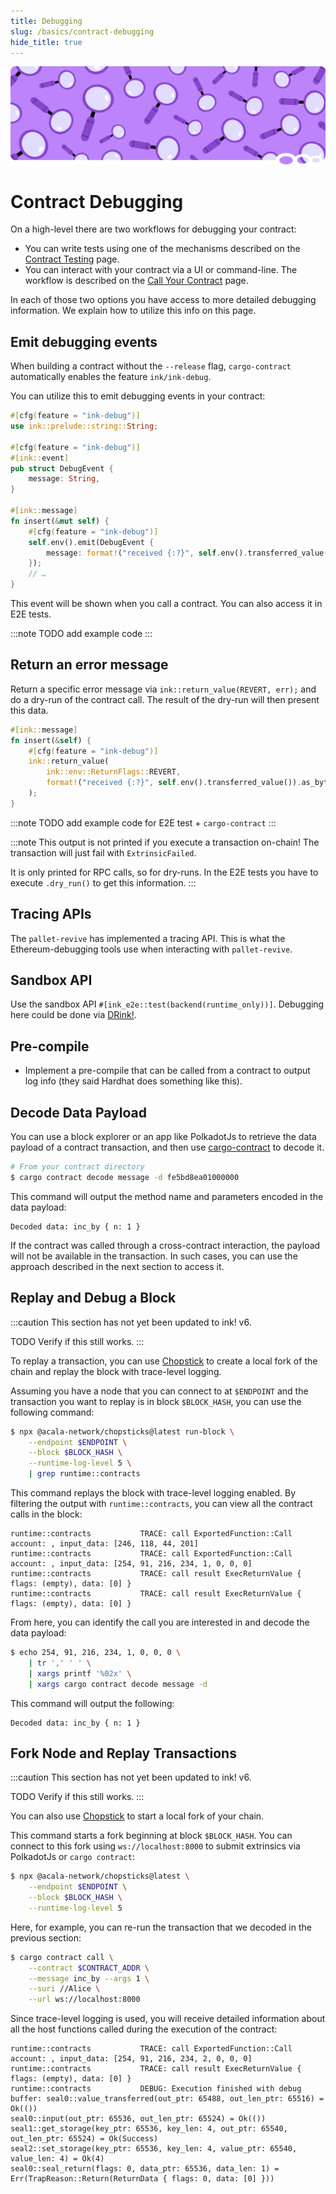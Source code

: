 ```yaml
---
title: Debugging
slug: /basics/contract-debugging
hide_title: true
---
```


![Magnifying Glass Title Picture](/img/title/magnifying-glass.svg)

# Contract Debugging

On a high-level there are two workflows for debugging your contract:

* You can write tests using one of the mechanisms described on the
  [Contract Testing](./overview.md) page.
* You can interact with your contract via a UI or command-line. The  
  workflow is described on the [Call Your Contract](../getting-started/calling.md) page.

In each of those two options you have access to more detailed debugging
information. We explain how to utilize this info on this page.

## Emit debugging events

When building a contract without the `--release` flag,
`cargo-contract` automatically enables the feature `ink/ink-debug`.

You can utilize this to emit debugging events in your contract:

```rust
#[cfg(feature = "ink-debug")]
use ink::prelude::string::String;

#[cfg(feature = "ink-debug")]
#[ink::event]
pub struct DebugEvent {
    message: String,
}

#[ink::message]
fn insert(&mut self) {
    #[cfg(feature = "ink-debug")]
    self.env().emit(DebugEvent {
        message: format!("received {:?}", self.env().transferred_value());
    });
    // …
}
```

This event will be shown when you call a contract. You can also access it in E2E tests.

:::note
TODO add example code
:::

## Return an error message
Return a specific error message via `ink::return_value(REVERT, err);` 
and do a dry-run of the contract call. The result of the dry-run will 
then present this data.

```rust
#[ink::message]
fn insert(&self) {
    #[cfg(feature = "ink-debug")]
    ink::return_value(
        ink::env::ReturnFlags::REVERT,
        format!("received {:?}", self.env().transferred_value()).as_bytes();
    );
}
```

:::note
TODO add example code for E2E test + `cargo-contract`
:::

:::note
This output is not printed if you execute a transaction on-chain!
The transaction will just fail with `ExtrinsicFailed`.

It is only printed for RPC calls, so for dry-runs.
In the E2E tests you have to execute `.dry_run()` to get
this information.
:::


## Tracing APIs
The `pallet-revive` has implemented a tracing API. 
This is what the Ethereum-debugging tools use when interacting with `pallet-revive`.

## Sandbox API
Use the sandbox API `#[ink_e2e::test(backend(runtime_only))]`. Debugging here 
could be done via [DRink!](https://github.com/use-ink/drink).

## Pre-compile
- Implement a pre-compile that can be called from a contract to output log info (they said Hardhat does something like this).

## Decode Data Payload

You can use a block explorer or an app like PolkadotJs to retrieve the data payload of a contract transaction, and then use [cargo-contract](https://github.com/use-ink/cargo-contract) to decode it.

```bash
# From your contract directory
$ cargo contract decode message -d fe5bd8ea01000000
```

This command will output the method name and parameters encoded in the data payload:

```
Decoded data: inc_by { n: 1 }
```

If the contract was called through a cross-contract interaction, the payload will not be available in the transaction. In such cases, you can use the approach described in the next section to access it.

## Replay and Debug a Block

:::caution
This section has not yet been updated to ink! v6.

TODO Verify if this still works.
:::

To replay a transaction, you can use [Chopstick](https://github.com/AcalaNetwork/chopsticks) to create a local fork of the chain and replay the block with trace-level logging.

Assuming you have a node that you can connect to at `$ENDPOINT` and the transaction you want to replay is in block `$BLOCK_HASH`, you can use the following command:

```bash
$ npx @acala-network/chopsticks@latest run-block \
    --endpoint $ENDPOINT \
    --block $BLOCK_HASH \
    --runtime-log-level 5 \
    | grep runtime::contracts
```

This command replays the block with trace-level logging enabled. By filtering the output with `runtime::contracts`, you can view all the contract calls in the block:

```
runtime::contracts           TRACE: call ExportedFunction::Call account: , input_data: [246, 118, 44, 201]
runtime::contracts           TRACE: call ExportedFunction::Call account: , input_data: [254, 91, 216, 234, 1, 0, 0, 0]
runtime::contracts           TRACE: call result ExecReturnValue { flags: (empty), data: [0] }
runtime::contracts           TRACE: call result ExecReturnValue { flags: (empty), data: [0] }
```

From here, you can identify the call you are interested in and decode the data payload:

```bash
$ echo 254, 91, 216, 234, 1, 0, 0, 0 \
    | tr ',' ' ' \
    | xargs printf '%02x' \
    | xargs cargo contract decode message -d
```

This command will output the following:

```
Decoded data: inc_by { n: 1 }
```

## Fork Node and Replay Transactions

:::caution
This section has not yet been updated to ink! v6.

TODO Verify if this still works.
:::

You can also use [Chopstick](https://github.com/AcalaNetwork/chopsticks) to start a local fork of your chain.

This command starts a fork beginning at block `$BLOCK_HASH`. You can connect to this fork using `ws://localhost:8000` to submit extrinsics via PolkadotJs or `cargo contract`:

```bash
$ npx @acala-network/chopsticks@latest \
    --endpoint $ENDPOINT \
    --block $BLOCK_HASH \
    --runtime-log-level 5
```

Here, for example, you can re-run the transaction that we decoded in the previous section:

```bash
$ cargo contract call \
    --contract $CONTRACT_ADDR \
    --message inc_by --args 1 \
    --suri //Alice \
    --url ws://localhost:8000
```

Since trace-level logging is used, you will receive detailed information about all the host functions called during the execution of the contract:

```
runtime::contracts           TRACE: call ExportedFunction::Call account: , input_data: [254, 91, 216, 234, 2, 0, 0, 0]
runtime::contracts           TRACE: call result ExecReturnValue { flags: (empty), data: [0] }
runtime::contracts           DEBUG: Execution finished with debug buffer: seal0::value_transferred(out_ptr: 65488, out_len_ptr: 65516) = Ok(())
seal0::input(out_ptr: 65536, out_len_ptr: 65524) = Ok(())
seal1::get_storage(key_ptr: 65536, key_len: 4, out_ptr: 65540, out_len_ptr: 65524) = Ok(Success)
seal2::set_storage(key_ptr: 65536, key_len: 4, value_ptr: 65540, value_len: 4) = Ok(4)
seal0::seal_return(flags: 0, data_ptr: 65536, data_len: 1) = Err(TrapReason::Return(ReturnData { flags: 0, data: [0] }))
```
